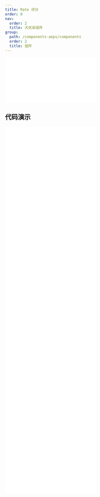 ```yaml
---
title: Rate 评分
order: 0
nav:
  order: 2
  title: 大优采组件
group:
  path: /components-aeps/components
  order: 2
  title: 组件
---
```


<div>
<embed src="@docs-common/rate/index.md"></embed>
</div>
        
## 代码演示

<Row gutter=8>

  <Col span=12>
    
  <div class="code-box"><embed src="@abiz-rc-aeps/rate/demo/basic-rate-aeps.md"></embed></div>
          
  <div class="code-box"><embed src="@abiz-rc-aeps/rate/demo/character-rate-aeps.md"></embed></div>
          
  <div class="code-box"><embed src="@abiz-rc-aeps/rate/demo/disabled-rate-aeps.md"></embed></div>
          
  <div class="code-box"><embed src="@abiz-rc-aeps/rate/demo/text-rate-aeps.md"></embed></div>
          
  </Col>
          
  <Col span=12>
    
  <div class="code-box"><embed src="@abiz-rc-aeps/rate/demo/character-function-rate-aeps.md"></embed></div>
          
  <div class="code-box"><embed src="@abiz-rc-aeps/rate/demo/clear-rate-aeps.md"></embed></div>
          
  <div class="code-box"><embed src="@abiz-rc-aeps/rate/demo/half-rate-aeps.md"></embed></div>
          
  </Col>
          
</Row>
        
<div><embed src="@docs-common/rate/index-api.md"></embed><div>
        